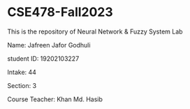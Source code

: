 # CSE478-Fall2023
This is the repository of Neural Network &amp; Fuzzy System Lab


Name: Jafreen Jafor Godhuli

student ID: 19202103227

Intake: 44

Section: 3

Course Teacher: Khan Md. Hasib
